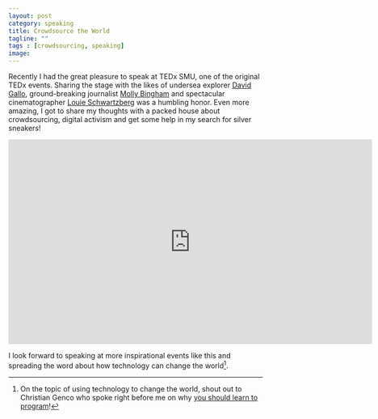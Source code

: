 ```yaml
---
layout: post
category: speaking
title: Crowdsource the World
tagline: ""
tags : [crowdsourcing, speaking]
image: 
---
```


Recently I had the great pleasure to speak at TEDx SMU, one of the original TEDx events. 
Sharing the stage with the likes of undersea explorer [David Gallo](https://www.ted.com/speakers/david_gallo), ground-breaking journalist [Molly Bingham](http://www.meetmollybingham.com/) and spectacular cinematographer [Louie Schwartzberg](https://www.ted.com/speakers/louie_schwartzberg) was a humbling honor. 
Even more amazing, I got to share my thoughts with a packed house about crowdsourcing, digital activism and get some help in my search for silver sneakers!

<iframe width="720" height="405" src="https://www.youtube.com/embed/sQh-_OTdICM" frameborder="0" allowfullscreen></iframe>

I look forward to speaking at more inspirational events like this and spreading the word about how technology can change the world[^1]. 

[^1]: On the topic of using technology to change the world, shout out to Christian Genco who spoke right before me on why [you should learn to program](http://christian.gen.co/you-should-learn-to-program)!

